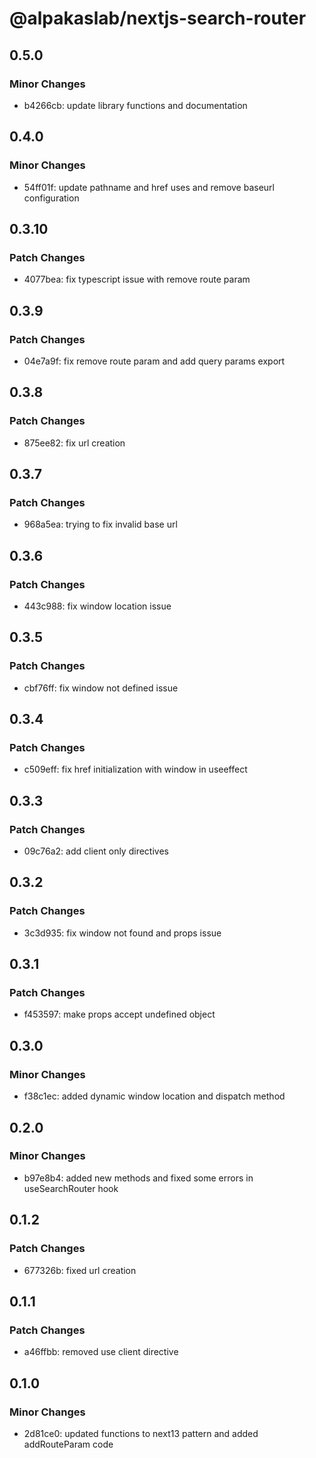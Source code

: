 # @alpakaslab/nextjs-search-router

## 0.5.0

### Minor Changes

- b4266cb: update library functions and documentation

## 0.4.0

### Minor Changes

- 54ff01f: update pathname and href uses and remove baseurl configuration

## 0.3.10

### Patch Changes

- 4077bea: fix typescript issue with remove route param

## 0.3.9

### Patch Changes

- 04e7a9f: fix remove route param and add query params export

## 0.3.8

### Patch Changes

- 875ee82: fix url creation

## 0.3.7

### Patch Changes

- 968a5ea: trying to fix invalid base url

## 0.3.6

### Patch Changes

- 443c988: fix window location issue

## 0.3.5

### Patch Changes

- cbf76ff: fix window not defined issue

## 0.3.4

### Patch Changes

- c509eff: fix href initialization with window in useeffect

## 0.3.3

### Patch Changes

- 09c76a2: add client only directives

## 0.3.2

### Patch Changes

- 3c3d935: fix window not found and props issue

## 0.3.1

### Patch Changes

- f453597: make props accept undefined object

## 0.3.0

### Minor Changes

- f38c1ec: added dynamic window location and dispatch method

## 0.2.0

### Minor Changes

- b97e8b4: added new methods and fixed some errors in useSearchRouter hook

## 0.1.2

### Patch Changes

- 677326b: fixed url creation

## 0.1.1

### Patch Changes

- a46ffbb: removed use client directive

## 0.1.0

### Minor Changes

- 2d81ce0: updated functions to next13 pattern and added addRouteParam code
